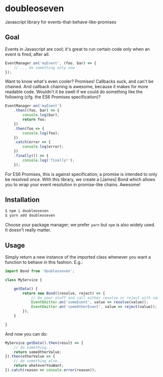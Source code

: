 # doubleoseven
Javascript library for events-that-behave-like-promises

## Goal
Events in Javascript are cool; it's great to run certain code only when an event
is fired, after all:

```js
EventManager.on('myEvent', (foo, bar) => {
    // ... do something only now
});
```

Want to know what's even cooler? Promises! Callbacks suck, and can't be chained.
And callback chaining is awesome, because it makes for more readable code.
Wouldn't it be swell if we could do something like the following (cfg. the ES6
Promises specification)?

```js
EventManager.on('myEvent')
    .then((foo, bar) => {
        console.log(bar);
        return foo;
    })
    .then(foo => {
        console.log(foo);
    })
    .catch(error => {
        console.log(error);
    })
    .finally(() => {
        console.log('finally!');
    });
```

For ES6 Promises, this is against specification; a promise is intended to only
be resolved once. With this library, we create a [James] Bond which allows you
to wrap your event resolution in promise-like chains. Awesome!

## Installation

```sh
$ npm i doubleoseven
$ yarn add doubleoseven
```

Choose your package manager; we prefer `yarn` but `npm` is also widely used. It
doesn't really matter.

## Usage
Simply return a new instance of the imported class whenever you want a function
to behave in this fashion. E.g.:

```js
import Bond from 'doubleoseven';

class MyService {

    getData() {
        return new Bond((resolve, reject) => {
            // Do your stuff and call either resolve or reject with some value
            EventEmitter.on('someEvent', value => resolve(value));
            EventEmitter.on('someOtherEvent', value => reject(value));
        });
    }

}
```

And now you can do:

```js
MyService.getData().then(result => {
    // do something...
    return someOtherValue;
}).then(otherValue => {
    // do something else...
    return whateverYouWant;
}).catch(reason => console.error(reason));
```

